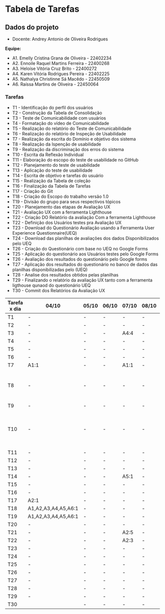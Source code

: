 # Tabela de Tarefas
## Dados do projeto

- Docente: Andrey Antonio de Oliveira Rodrigues

**Equipe:**
+ A1. Emelly Cristina Grana de Oliveira - 22402234
+ A2. Ennoile Raquel Martins Ferreira - 22400268
+ A3. Heloíse Vitória Cruz Brito - 22400272
+ A4. Karen Vitória Rodrigues Pereira - 22402225
+ A5. Nathalya Christinne Sá Macêdo - 22450509
+ A6. Raíssa Martins de Oliveira - 22450064


### Tarefas

- T1 - Identificação do perfil dos usuários
- T2 - Construção da Tabela de Consolidação
- T3 - Teste de Comunicabilidade com usuários
- T4 - Formatação do vídeo de Comunicabilidade
- T5 - Realização do relatório do Teste de Comunicabilidade
- T6 - Realização do relatório de Inspeção de Usabilidade
- T7 - Realização da escrita do Domínio e objetivo dos sistema
- T8 - Realização da Ispenção de usabilidade
- T9 - Realização da discriminação dos erros do sistema
- T10 - Escrita da Reflexão Individual 
- T11 - Elaboração do escopo do teste de usabilidade no GitHub
- T12 - Planejamento do teste de usabilidade
- T13 - Aplicação do teste de usabilidade
- T14 - Escrita de objetivo e tarefas do usuário
- T15 - Realização da Tabela de coleção
- T16 - Finalização da Tabela de Tarefas
- T17 - Criação do Git 
- T18 - Criação do Escopo do trabalho versão 1.0
- T19 - Divisão do grupo para seus respectivos tópicos
- T20 - Planejamento das etapas de Avaliação UX 
- T21 - Avaliação UX com a ferramenta Lighthouse
- T22 - Criação DO Relatório da avaliação Com a ferramenta Lighthouse
- T22 - Definição dos Usuários testes pra Avaliação UX
- T23 - Download do Questionário Avaliação usando a Ferramenta User Experience Questionnaire(UEQ)
- T24 - Download das planilhas de avaliações dos dados Disponibilizados pelo UEQ
- T26 - Criação do Questionário com base no UEQ no Google Forms
- T25 - Aplicação do questionário aos Usuários testes pelo Google Forms
- T26 - Avaliação dos resultados do questionário pelo Google forms
- T27 - Aplicação dos resultados do questionário no banco de dados das planilhas disponibilizadas pelo (UEQ)
- T28 - Analise dos resultados obtidos pelas planilhas
- T29 - Finalizando o relatório da avaliação UX tanto com a ferramenta ligthouse qunaod do questionário UEQ 
- T30 - Commit dos Relatórios da Avaliação UX

  
|Tarefa x dia | 04/10 | 05/10 | 06/10 | 07/10 | 08/10 | 09/10 | 10/10 | 11/10 | 12/10 | 13/10 | 14/10 | 15/10 | 16/10 |
|-----------|-------|-------|-------|-------|-------|-------|-------|-------|-------|-------|-------|-------|-------|
|T1|-|-|-|-|-|-|A6:2|-|-|-|-|-|-|-|-|-|
|T2|-|-|-|-|-|-|-|-|-|-|-|-|A6:2|
|T3|-|-|-|A4:4|-|-|-|-|-|-|-|-|-|-|-|-|
|T4|-|-|-|-|-|-|-|-|-|-|-|A4:3|A4:3|A4:6|-|-|-|
|T5|-|-|-|-|-|-|-|A4:2|A4:1|A4:2|A4:1|A4:2|-|
|T6|-|-|-|-|-|-|-|-|-|-|-|-|A6:1|
|T7|A1:1|-|-|A1:1|-|-|-|-|-|-|-|-|-|
|T8|-|-|-|-|-|-|-|-|-|-|-|A1, A2, A3, A4, A5:3|-|
|T9|-|-|-|-|-|-|-|-|-|-|-|A1:2|-|
|T10|-|-|-|-|-|-|-|-|-|-|-|A1, A2, A3, A4, A5, A6:1|-|
|T11|-|-|-|-|-|-|-|-| A3:2|-|-|-|-|
|T12|-|-|-|-|-|-|-|-|-|A3:4|-|-|-|
|T13|-|-|-|-|-|-|-|-|-|-|A3:2|-|-|
|T14|-|-|-|A5:1|-|-|-|-|-|-|-|-|-|
|T15|-|-|-|-|-|-|-|-|-|-|-|-|A5:2|
|T16|-|-|-|-|-|-|-|-|-|-|-|-|A4:2|
|T17|A2:1|-|-|-|-|-|-|-|-|-|-|-|-|
|T18|A1,A2,A3,A4,A5,A6:1|-|-|-|-|-|-|-|-|-|-|-|-|
|T19|A1,A2,A3,A4,A5,A6:1|-|-|-|-|-|-|-|-|-|-|-|-|
|T20|-|-|-|-|-|-|-|A2:3|-|-|-|-|-|
|T21|-|-|-|A2:5|-|-|-|-|-|-|-|-|-|
|T22|-|-|-|A2:3|-|-|-|-|-|-|-|-|-|
|T23|-|-|-|-|-|-|-|-|-|A2:1|-|-|-|
|T24|-|-|-|-|-|-|-|-|-|A2:1|-|-|-|
|T25|-|-|-|-|-|-|-|-|-|-|A2:3|-|-|
|T26|-|-|-|-|-|-|-|-|-|-|A2:3|-|-|
|T27|-|-|-|-|-|-|-|-|-|-|-|A2:5|-|
|T28|-|-|-|-|-|-|-|-|-|-|-|A2:4|-|
|T29|-|-|-|-|-|-|-|-|-|-|-|A2:3|-|
|T30||-|-|-|-|-|-|-|-|-|-|A2:3|-|